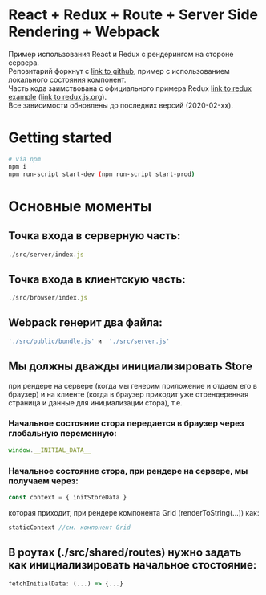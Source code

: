 # React + Redux + Route + Server Side Rendering + Webpack
Пример использования React и Redux с рендерингом на стороне сервера.<br>
Репозитарий форкнут с [link to github](https://github.com/tylermcginnis/rrssr), пример с использованием локального состояния компонент.<br>
Часть кода заимствована с официального примера Redux [link to redux example](https://github.com/reduxjs/redux/tree/master/examples/async) ([link to redux.js.org](https://redux.js.org/advanced/example-reddit-api)).<br>
Все зависимости обновлены до последних версий (2020-02-xx).

# Getting started
```bash
# via npm
npm i
npm run-script start-dev (npm run-script start-prod)
```
# Основные моменты
## Точка входа в серверную часть: 
```js
./src/server/index.js
```
## Точка входа в клиентскую часть: 
```js
./src/browser/index.js
```
## Webpack генерит два файла: 
```bash
'./src/public/bundle.js' и  './src/server.js'
```
## Мы должны дважды инициализировать Store
при рендере на сервере (когда мы генерим приложение и отдаем его в браузер) и на клиенте (когда в браузер приходит уже отрендеренная страница и данные для инициализации стора), т.е.
### Начальное состояние стора передается в браузер через глобальную переменную:
```js
window.__INITIAL_DATA__
```
### Начальное состояние стора, при рендере на сервере, мы получаем через:
```js
const context = { initStoreData }
```
которая приходит, при рендере компонента Grid (renderToString(...)) как:
```js
staticContext //см. компонент Grid
```
## В роутах (./src/shared/routes) нужно задать как инициализировать начальное стостояние:
```js
fetchInitialData: (...) => {...}
```
